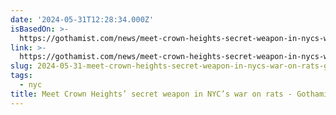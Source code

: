 ```yaml
---
date: '2024-05-31T12:28:34.000Z'
isBasedOn: >-
  https://gothamist.com/news/meet-crown-heights-secret-weapon-in-nycs-war-on-rats
link: >-
  https://gothamist.com/news/meet-crown-heights-secret-weapon-in-nycs-war-on-rats
slug: 2024-05-31-meet-crown-heights-secret-weapon-in-nycs-war-on-rats-gothamist
tags:
  - nyc
title: Meet Crown Heights’ secret weapon in NYC’s war on rats - Gothamist
---
```

 
